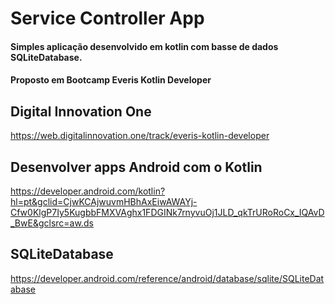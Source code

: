# Service Controller App

#### Simples aplicação desenvolvido em kotlin com basse de dados SQLiteDatabase.
#### Proposto em Bootcamp Everis Kotlin Developer 

## Digital Innovation One

https://web.digitalinnovation.one/track/everis-kotlin-developer

## Desenvolver apps Android com o Kotlin

https://developer.android.com/kotlin?hl=pt&gclid=CjwKCAjwuvmHBhAxEiwAWAYj-Cfw0KlgP7Iy5KugbbFMXVAghx1FDGINk7rnyvuOj1JLD_qkTrURoRoCx_IQAvD_BwE&gclsrc=aw.ds

## SQLiteDatabase

https://developer.android.com/reference/android/database/sqlite/SQLiteDatabase

